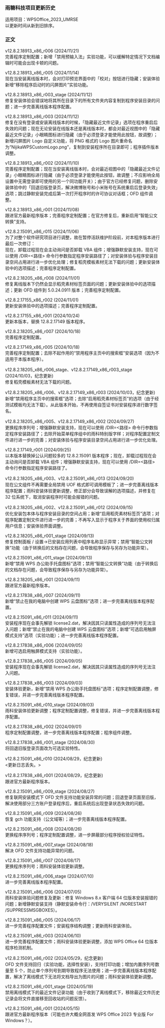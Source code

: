 ### 雨糖科技项目更新历史
适用项目：WPSOffice_2023_UMRSE<br>
以更新时间从新到旧排序。

### 正文
v12.8.2.18913_x86_r006 (2024/11/21)<br>
完善程序定制配置；新增「禁用预输入法」实验功能，可以缓解特定情况下文档编辑时可能会出现卡顿的问题。

v12.8.2.18913_x86_r005 (2024/11/14)<br>
现在当安装离线版本时，会对打印预览界面中的「校对」按钮进行隐藏；安装体验新增“移除程序启动时的闪屏图片”实验功能。

v12.8.2.18913_x86_r003_stage (2024/11/12)<br>
修复安装体验会错误地将其所在目录下的所有文件夹内容复制到程序安装目录的问题；进一步完善离线版本程序配置。

v12.8.2.18913_x86_r003 (2024/11/12)<br>
修复在没有登录或安装离线版本的时候，「隐藏最近文件记录」选项在程序重启后失效的问题；现在无论安装在线版本还是离线版本时，都会对最近视图中的「隐藏最近文件记录」小眼睛图标进行隐藏（由于必须登录才能使用此按钮，故调整）；新增闪屏图片 Logo 自定义功能，将 PNG 格式的 Logo 图片重命名为“NijikaWPSCustomLogo.png”，复制到安装程序所在目录即可；程序插件版本调整。

v12.8.2.18913_x86_r002 (2024/11/10)<br>
完善程序定制配置；现在当安装离线版本时，会对最近视图中的「隐藏最近文件记录」小眼睛图标进行隐藏（由于必须登录才能使用此按钮，故调整；不应影响全局设置中无需登录即可使用的另一个同功能开关）；由于官方已经修复问题，删除安装体验中的「回退旧版登录页，解决微博账号和小米账号在系统重启后登录失效」选项；跳过静默安装完成后第一次打开程序时的许可协议对话框；OFD 组件调整。

v12.8.2.18913_x86_r001 (2024/11/08)<br>
跟进官方最新程序版本；完善程序定制配置；在官方修复后，重新启用“智能公文转换”支持。

v12.8.2.15091_x86_r015 (2024/11/06)<br>
为了对整个软件研究项目进行调整，故在暂停活跃维护阶段前，对本程序版本进行最后一次修订：<br>
现在，卸载过程现在会主动询问是否卸载 VBA 组件；增强静默安装支持，现在可以使用 /DIR=<路径> 命令行参数指定程序安装路径了；对安装体验与程序安装目录空间占用进行进一步优化处理；修复稻壳模板素材无法下载的问题；更新安装体验中的选项描述；完善程序定制配置。

v12.8.2.18205_x86_r008 (2024/11/01)<br>
修复离线版本下仍然会显示稻壳素材标签页面的问题；更新安装体验中的选项描述；更新 OFD 组件到 5.0.24.0911 版本；完善程序定制配置。

v12.8.2.17155_x86_r002 (2024/11/01)<br>
更新安装体验中的选项描述；完善程序定制配置。

v12.8.2.17155_x86_r001 (2024/10/24)<br>
更新本版本，替换 12.8.2.17149 版本程序。

v12.8.2.18205_x86_r007 (2024/10/18)<br>
完善程序定制配置。

v12.8.2.17149_x86_r005 (2024/10/18)<br>
完善程序定制配置；去除不起作用的“禁用程序主页中的搜索框”安装选项（因为不适用于本版本程序）。

v12.8.2.18205_x86_r006_stage、v12.8.2.17149_x86_r003_stage (2024/10/03，纪念更新)<br>
修复稻壳模板素材无法下载的问题。

v12.8.2.18205_x86_r006、v12.8.2.17149_x86_r003 (2024/10/03，纪念更新)<br>
新增“禁用程序主页中的搜索框”选项；去除“启用稻壳素材标签页”的选项（由于经测试模板均无法下载）。从此版本开始，不再使用自签证书对安装程序进行数字签名。

v12.8.2.18205_x86_r005、v12.8.2.17149_x86_r002 (2024/09/27)<br>
更换程序序列号；增强静默安装支持，现在可以使用 /DIR=<路径> 命令行参数指定程序安装路径了；去除开始菜单程序组中的雨科特别版字样；对程序配置定制文件进行进一步的完善；对安装体验与程序安装目录空间占用进行进一步优化处理。

v12.8.2.17149_r001 (2024/09/25)<br>
以本版本替换掉公认问题较多的 12.8.2.15091 版本程序；现在，卸载过程现在会主动询问是否卸载 VBA 组件；增强静默安装支持，现在可以使用 /DIR=<路径> 命令行参数指定程序安装路径了。

v12.8.2.18205_x86_r003、v12.8.2.15091_x86_r013 (2024/09/20)<br>
现在公文组件不再需要全局禁用 UOF 格式即可调用模板了；进一步完善离线版本程序配置；雨科安装体验更新调整，修正部分会导致误解的选项描述，并修复在 32 位系统下，取消安装程序时可能会报错的问题。

v12.8.2.18205_x86_r002、v12.8.2.15091_x86_r012 (2024/09/15)<br>
优化安装包本体与程序安装目录的空间占用；新增“启用稻壳素材标签页”选项；对程序配置定制文件进行进一步的完善；不再写入显示于程序关于界面的使用权归属用户信息；安装体验界面调整。

v12.8.2.18205_x86_r001_stage (2024/09/13)<br>
修复控制面板 / 设置→已安装应用列表中程序名称显示异常；禁用“智能公文转换”功能（由于转换后的文档存在问题，会导致程序保存与另存为功能异常）。

v12.8.2.15091_x86_r011_stage (2024/09/13)<br>
新增“禁用 WPS 办公助手托盘图标”选项；禁用“智能公文转换”功能（由于转换后的文档存在问题，会导致程序保存与另存为功能异常）。

v12.8.2.18205_x86_r001 (2024/09/11)<br>
跟进官方最新程序版本。

v12.8.2.17838_x86_r007 (2024/09/11)<br>
新增“禁止在我的电脑中创建 WPS 云盘图标”选项；进一步完善离线版本程序配置。

v12.8.2.15091_x86_r011 (2024/09/11)<br>
安装程序现在会事先解锁 license2.dat，解决因其只读属性造成的序列号无法注入问题；新增“禁止在我的电脑中创建 WPS 云盘图标”选项；新增“可选启用触屏模式支持”选项（实验功能）；进一步完善离线版本程序配置。

v12.8.2.17838_x86_r006 (2024/09/05)<br>
新增可选启用触屏模式支持（实验功能）。

v12.8.2.17838_x86_r005 (2024/09/05)<br>
安装程序现在会事先解锁 license2.dat，解决因其只读属性造成的序列号无法注入问题。

v12.8.2.17838_x86_r003 (2024/09/03)<br>
安装体验更新，新增“禁用 WPS 办公助手托盘图标”选项；程序定制配置调整，修复错误，并进一步完善离线版本程序配置。

v12.8.2.15091_x86_r010_stage (2024/09/03)<br>
雨科安装体验更新调整；程序定制配置调整，修复错误，并进一步完善离线版本程序配置。

v12.8.2.17838_x86_r002 (2024/09/01)<br>
程序定制配置调整，进一步完善离线版本程序配置；程序组件调整。

v12.8.2.17838_x86_r001_stage (2024/08/30)<br>
将回退旧版登录页面改为可选实验特性。

v12.8.2.15091_x86_r010 (2024/08/29，纪念更新)<br>
<更新日志丢失。>

v12.8.2.17838_x86_r001 (2024/08/29，纪念更新)<br>
跟进官方最新程序版本。

v12.8.2.15091_x86_r009_stage (2024/08/27)<br>
修复联网安装模式下 OFD 文件支持功能安装异常的问题；回退登录页面至旧版，解决使用部分三方账户登录程序后，重启系统后出现登录状态失效的问题。

v12.8.2.15091_x86_r009 (2024/08/26)<br>
恢复 gch 功能支持（公文域等）；进一步完善离线版本程序配置。

v12.8.2.15091_x86_r008 (2024/08/26)<br>
更换程序序列号；程序定制配置调整，进一步屏蔽部分程序授权验证特性。

v12.8.2.15091_x86_r007_stage (2024/08/18)<br>
解决 OFD 文件支持功能异常的问题。

v12.8.2.15091_x86_r007 (2024/08/17)<br>
更换程序序列号；雨科安装体验更新调整。

v12.8.2.15091_x86_r006_stage (2024/07/10)<br>
进一步完善离线版本程序配置。

v12.8.2.15091_x86_r006 (2024/07/05)<br>
雨科安装体验问题修复及更新：修复 Windows 8.x 客户端 64 位版本安装报错的问题；新增静默安装支持（静默安装命令行：/VERYSILENT /NORESTART /SUPPRESSMSGBOXES）。

v12.8.2.15091_x86_r005 (2024/06/17)<br>
进一步完善程序配置文件；安装程序结构调整；更新雨科安装体验。

v12.8.2.15091_x86_r003 (2024/06/10)<br>
进一步完善程序配置文件；雨科安装体验更新调整，添加 WPS Office 64 位版本程序检测机制。

v12.8.2.15091_x86_r002 (2024/05/29，纪念更新)<br>
OFD 文件支持回归（实验功能，选择性安装），支持打印功能；增加内置序列号数量至 5 个，防止单个序列号到期导致程序无法使用；进一步完善离线版本程序配置，解决了离线模式下无法将文档导出为图片的问题；雨科安装体验更新调整。

v12.8.2.15091_x86_r001_stage (2024/05/19)<br>
禁用离线模式下的最近文件记录功能（由于收到了离线模式下，移除最近文件历史记录会将文件直接移至回收站的问题反馈）。

v12.8.2.15091_x86_r001 (2024/05/15)<br>
跟进官方最新程序版本（可能也许大概全网首发 WPS Office 2023 专业版 For Windows？）。
